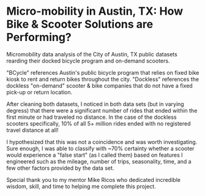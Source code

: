 # Micro-mobility in Austin, TX: How Bike & Scooter Solutions are Performing?
Micromobility data analysis of the City of Austin, TX public datasets rearding their docked bicycle program and on-demand scooters.

"BCycle" references Austin's public bicycle program that relies on fixed bike kiosk to rent and return bikes throughout the city.
"Dockless" references the dockless "on-demand" scooter & bike companies that do not have a fixed pick-up or return location.

After cleaning both datasets, I noticed in both data sets (but in varying degress) that there were a significant number of rides that ended 
within the first minute or had traveled no distance. In the case of the dockless scooters specifically, 10% of all 5+ million rides ended with no registered travel distance at all!

I hypothesized that this was not a coincidence and was worth investigating. Sure enough, I was able to classify with ~70% certainty  whether a scooter would experience a "false start" (as I called them) based on features I engineered such as the mileage, number of trips, seasonality, time, and a few other factors provided by the data set.

Special thank you to my mentor Mike Ricos who dedicated incredible wisdom, skill, and time to helping me complete this project.
